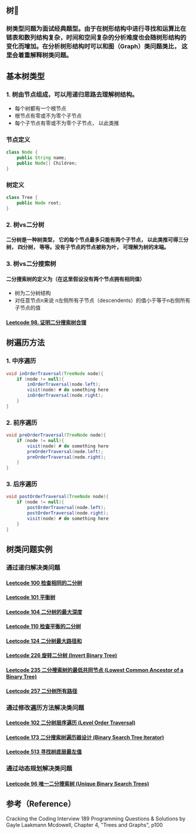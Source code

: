## 树🌲
### 树类型问题为面试经典题型。由于在树形结构中进行寻找和运算比在链表和数列结构复杂，时间和空间复杂的分析难度也会随树形结构的变化而增加。在分析树形结构时可以和图（Graph）类问题类比， 这里会着重解释树类问题。

## 基本树类型
### 1. 树由节点组成，可以用递归思路去理解树结构。
* 每个树都有一个根节点
* 根节点有零或不为零个子节点
* 每个子节点有零或不为零个子节点， 以此类推

### 节点定义
```java 
class Node {
	public String name;
	public Node[] Children;
}
```
### 树定义
```java 
class Tree {
	public Node root;
}
```

### 2. 树vs二分树
#### 二分树是一种树类型， 它的每个节点最多只能有两个子节点， 以此类推可得三分树， 四分树， 等等。没有子节点的节点被称为叶， 可理解为树的末端。

### 3. 树vs二分搜索树
#### 二分搜索树的定义为（在这里假设没有两个节点拥有相同值）
* 树为二分树结构
*  对任意节点n来说 n左侧所有子节点（descendents）的值小于等于n右侧所有子节点的值

#### [Leetcode 98. 证明二分搜索树合理](https://github.com/algorithmdaybyday/Practice-an-algorithm-question-every-day/blob/master/chapter_Tree/leetcode/validBST.java)
## 树遍历方法
### 1. 中序遍历
```java
void inOrderTraversal(TreeNode node){
	if (node != null){
		inOrderTraversal(node.left);
		visit(node) # do something here
		inOrderTraversal(node.right);
	}
}
```
### 2. 前序遍历
```java
void preOrderTraversal(TreeNode node){
	if (node != null){
		visit(node) # do something here
		preOrderTraversal(node.left);
		preOrderTraversal(node.right);
	}
}
```
### 3. 后序遍历
```java
void postOrderTraversal(TreeNode node){
	if (node != null){
		postOrderTraversal(node.left);
		postOrderTraversal(node.right);
		visit(node) # do something here
	}
}
```
## 树类问题实例
### 通过递归解决类问题

#### [Leetcode 100 检查相同的二分树](https://github.com/algorithmdaybyday/Practice-an-algorithm-question-every-day/blob/master/chapter_Tree/leetcode/isSameTree.java)
#### [Leetcode 101 平衡树](https://github.com/algorithmdaybyday/Practice-an-algorithm-question-every-day/blob/master/chapter_Tree/leetcode/symmetricTree.java)
#### [Leetcode 104 二分树的最大深度](https://github.com/algorithmdaybyday/Practice-an-algorithm-question-every-day/blob/master/chapter_Tree/leetcode/maxDepth.java)
#### [Leetcode 110 检查平衡的二分树](https://github.com/algorithmdaybyday/Practice-an-algorithm-question-every-day/blob/master/chapter_Tree/leetcode/balancedBinaryTree.java)
#### [Leetcode 124 二分树最大路径和](https://github.com/algorithmdaybyday/Practice-an-algorithm-question-every-day/blob/master/chapter_Tree/leetcode/bstMaxPathSum.java)
#### [Leetcode 226 旋转二分树 (Invert Binary Tree)](https://github.com/algorithmdaybyday/Practice-an-algorithm-question-every-day/blob/master/chapter_Tree/leetcode/invertTree.java)
#### [Leetcode 235 二分搜索树的最低共同节点 (Lowest Common Ancestor of a Binary Tree)](https://github.com/algorithmdaybyday/Practice-an-algorithm-question-every-day/blob/master/chapter_Tree/leetcode/lowestCommonAncestor.java)
#### [Leetcode 257 二分树所有路径](https://github.com/algorithmdaybyday/Practice-an-algorithm-question-every-day/blob/master/chapter_Tree/leetcode/bstPaths.java)
### 通过修改遍历方法解决类问题
#### [Leetcode 102 二分树层序遍历 (Level Order Traversal)](https://github.com/algorithmdaybyday/Practice-an-algorithm-question-every-day/blob/master/chapter_Tree/leetcode/bstLevelOrderTraversal.java)
#### [Leetcode 173 二分搜索树遍历器设计 (Binary Search Tree Iterator)](https://github.com/algorithmdaybyday/Practice-an-algorithm-question-every-day/blob/master/chapter_Tree/leetcode/bstIterator.java)
#### [Leetcode 513 寻找树底层最左值](https://github.com/algorithmdaybyday/Practice-an-algorithm-question-every-day/blob/master/chapter_Tree/leetcode/findBottomLeftValue.java)
### 通过动态规划解决类问题
#### [Leetcode 96 唯一二分搜索树 (Unique Binary Search Trees)](https://github.com/algorithmdaybyday/Practice-an-algorithm-question-every-day/blob/master/chapter_Tree/leetcode/uniqueBST.java)

## 参考（Reference）
Cracking the Coding Interview 189 Programming Questions & Solutions by  Gayle Laakmann Mcdowell, Chapter 4, "Trees and Graphs", p100


